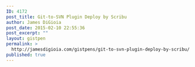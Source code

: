 ```yaml
---
ID: 4172
post_title: Git-to-SVN Plugin Deploy by Scribu
author: James DiGioia
post_date: 2015-02-10 22:55:36
post_excerpt: ""
layout: gistpen
permalink: >
  http://jamesdigioia.com/gistpens/git-to-svn-plugin-deploy-by-scribu/
published: true
---
```

